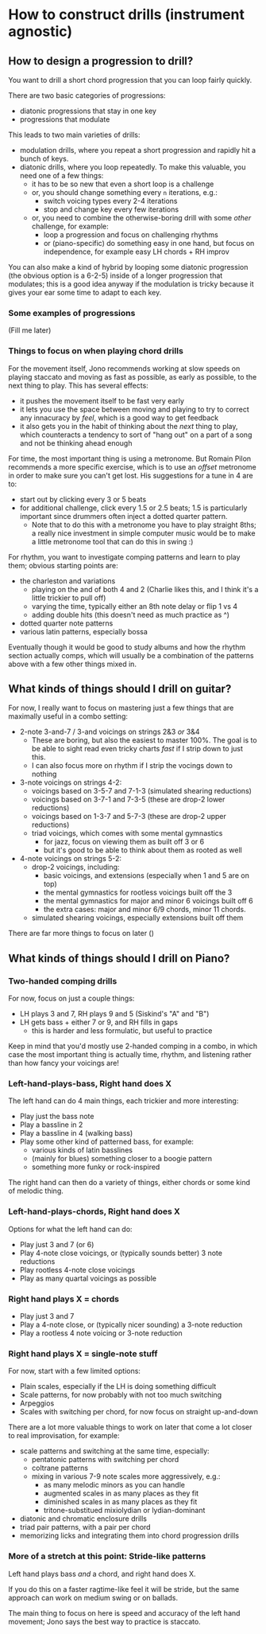 # How to construct drills (instrument agnostic)

## How to design a progression to drill?

You want to drill a short chord progression that you can
loop fairly quickly.

There are two basic categories of progressions:
- diatonic progressions that stay in one key
- progressions that modulate

This leads to two main varieties of drills:
- modulation drills, where you repeat a short progression
  and rapidly hit a bunch of keys.
- diatonic drills, where you loop repeatedly. To make this
  valuable, you need one of a few things:
  - it has to be so new that even a short loop is a challenge
  - or, you should change something every `n` iterations, e.g.:
    - switch voicing types every 2-4 iterations
    - stop and change key every few iterations
  - or, you need to combine the otherwise-boring drill with some
    *other* challenge, for example:
    - loop a progression and focus on challenging rhythms
    - or (piano-specific) do something easy in one hand, but focus on
      independence, for example easy LH chords + RH improv

You can also make a kind of hybrid by looping some diatonic progression
(the obvious option is a 6-2-5) inside of a longer progression that
modulates; this is a good idea anyway if the modulation is tricky because
it gives your ear some time to adapt to each key.

### Some examples of progressions

(Fill me later)

### Things to focus on when playing chord drills

For the movement itself, Jono recommends working at slow speeds on playing
staccato and moving as fast as possible, as early as possible, to the next
thing to play. This has several effects:
- it pushes the movement itself to be fast very early
- it lets you use the space between moving and playing to try to correct
  any innacuracy by *feel*, which is a good way to get feedback
- it also gets you in the habit of thinking about the *next* thing to play,
  which counteracts a tendency to sort of "hang out" on a part of a song
  and not be thinking ahead enough

For time, the most important thing is using a metronome. But Romain Pilon
recommends a more specific exercise, which is to use an *offset* metronome
in order to make sure you can't get lost. His suggestions for a tune
in 4 are to:
- start out by clicking every 3 or 5 beats
- for additional challenge, click every 1.5 or 2.5 beats; 1.5 is
  particularly important since drummers often inject a dotted quarter
  pattern.
  - Note that to do this with a metronome you have to play straight 8ths;
    a really nice investment in simple computer music would be to make
    a little metronome tool that can do this in swing :)

For rhythm, you want to investigate comping patterns and learn to play
them; obvious starting points are:
- the charleston and variations
  - playing on the and of both 4 and 2 (Charlie likes this, and I
    think it's a little trickier to pull off)
  - varying the time, typically either an 8th note delay or flip 1 vs 4
  - adding double hits (this doesn't need as much practice as ^)
- dotted quarter note patterns
- various latin patterns, especially bossa

Eventually though it would be good to study albums and how the
rhythm section actually comps, which will usually be a combination of
the patterns above with a few other things mixed in.


## What kinds of things should I drill on guitar?

For now, I really want to focus on mastering just a few things that are
maximally useful in a combo setting:
- 2-note 3-and-7 / 3-and voicings on strings 2&3 *or* 3&4
  - These are boring, but also the easiest to master 100%. The goal is to be
    able to sight read even tricky charts *fast* if I strip down to just this.
  - I can also focus more on rhythm if I strip the vocings down to nothing
- 3-note voicings on strings 4-2:
  - voicings based on 3-5-7 and 7-1-3 (simulated shearing reductions)
  - voicings based on 3-7-1 and 7-3-5 (these are drop-2 lower reductions)
  - voicings based on 1-3-7 and 5-7-3 (these are drop-2 upper reductions)
  - triad voicings, which comes with some mental gymnastics
    - for jazz, focus on viewing them as built off 3 or 6
    - but it's good to be able to think about them as rooted as well
- 4-note voicings on strings 5-2:
  - drop-2 voicings, including:
    - basic voicings, and extensions (especially when 1 and 5 are on top)
    - the mental gymnastics for rootless voicings built off the 3
    - the mental gymnastics for major and minor 6 voicings built off 6
    - the extra cases: major and minor 6/9 chords, minor 11 chords.
  - simulated shearing voicings, especially extensions built off them

There are far more things to focus on later ()


## What kinds of things should I drill on Piano?

### Two-handed comping drills

For now, focus on just a couple things:
- LH plays 3 and 7, RH plays 9 and 5 (Siskind's "A" and "B")
- LH gets bass + either 7 or 9, and RH fills in gaps
  - this is harder and less formulatic, but useful to practice

Keep in mind that you'd mostly use 2-handed comping in a combo,
in which case the most important thing is actually time, rhythm,
and listening rather than how fancy your voicings are!

### Left-hand-plays-bass, Right hand does X

The left hand can do 4 main things, each trickier and more interesting:
- Play just the bass note
- Play a bassline in 2
- Play a bassline in 4 (walking bass)
- Play some other kind of patterned bass, for example:
  - various kinds of latin basslines
  - (mainly for blues) something closer to a boogie pattern
  - something more funky or rock-inspired

The right hand can then do a variety of things, either chords or
some kind of melodic thing.

### Left-hand-plays-chords, Right hand does X

Options for what the left hand can do:
- Play just 3 and 7 (or 6)
- Play 4-note close voicings, or (typically sounds better) 3 note reductions
- Play rootless 4-note close voicings
- Play as many quartal voicings as possible

### Right hand plays X = chords

- Play just 3 and 7
- Play a 4-note close, or (typically nicer sounding) a 3-note reduction
- Play a rootless 4 note voicing or 3-note reduction

### Right hand plays X = single-note stuff

For now, start with a few limited options:
- Plain scales, especially if the LH is doing something difficult
- Scale patterns, for now probably with not too much switching
- Arpeggios
- Scales with switching per chord, for now focus on straight up-and-down

There are a lot more valuable things to work on later that come a lot
closer to real improvisation, for example:
- scale patterns and switching at the same time, especially:
  - pentatonic patterns with switching per chord
  - coltrane patterns
  - mixing in various 7-9 note scales more aggressively, e.g.:
    - as many melodic minors as you can handle
    - augmented scales in as many places as they fit
    - diminished scales in as many places as they fit
    - tritone-substitued mixiolydian or lydian-dominant
- diatonic and chromatic enclosure drills
- triad pair patterns, with a pair per chord
- memorizing licks and integrating them into chord progression drills

### More of a stretch at this point: Stride-like patterns

Left hand plays bass *and* a chord, and right hand does X.

If you do this on a faster ragtime-like feel it will be stride, but
the same approach can work on medium swing or on ballads.

The main thing to focus on here is speed and accuracy of the left
hand movement; Jono says the best way to practice is staccato.


